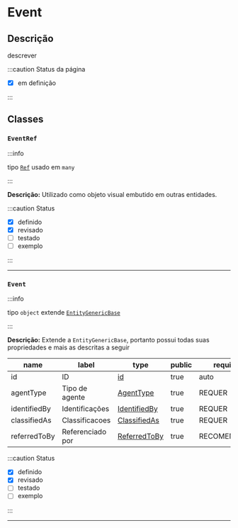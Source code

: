 # Event

## Descrição

descrever

:::caution Status da página

- [x] em definição

:::

## Classes

### `EventRef`

:::info

tipo [`Ref`](../metadata#ref) usado em `many`

:::

**Descrição:** Utilizado como objeto visual embutido em outras entidades.

:::caution Status

- [x] definido
- [x] revisado
- [ ] testado
- [ ] exemplo

:::

---

### `Event`

:::info

tipo `object` extende [`EntityGenericBase`](generic#entitygenericbase)

:::

**Descrição:** Extende a `EntityGenericBase`, portanto possui todas suas propriedades e mais as descritas a seguir

| name         | label            | type                                     | public | required     |
| ------------ | ---------------- | ---------------------------------------- | ------ | ------------ |
| id           | ID               | [id](../metadata#id)                     | true   | auto         |
| agentType    | Tipo de agente   | [AgentType](../metadata#agenttype)       | true   | REQUER       |
| identifiedBy | Identificações   | [IdentifiedBy](../metadata#identifiedby) | true   | REQUER       |
| classifiedAs | Classificacoes   | [ClassifiedAs](../metadata#classifiedas) | true   | REQUER       |
| referredToBy | Referenciado por | [ReferredToBy](../metadata#referredtoby) | true   | RECOMENDÁVEL |

:::caution Status

- [x] definido
- [x] revisado
- [ ] testado
- [ ] exemplo

:::

---
